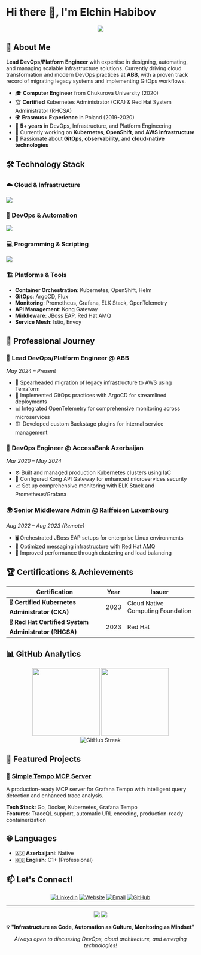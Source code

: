 # Hi there 👋, I'm Elchin Habibov

<div align="center">
  <img src="https://readme-typing-svg.herokuapp.com/?lines=Lead+DevOps+Engineer;Kubernetes+%26+OpenShift+Expert;GitOps+%26+CI/CD+Specialist;Cloud+Infrastructure+Architect&font=Fira%20Code&center=true&width=440&height=45&color=f75c7e&vCenter=true&size=22">
</div>

## 🚀 About Me

**Lead DevOps/Platform Engineer** with expertise in designing, automating, and managing scalable infrastructure solutions. Currently driving cloud transformation and modern DevOps practices at **ABB**, with a proven track record of migrating legacy systems and implementing GitOps workflows.

- 🎓 **Computer Engineer** from Chukurova University (2020)
- 🏆 **Certified** Kubernetes Administrator (CKA) & Red Hat System Administrator (RHCSA)
- 🌍 **Erasmus+ Experience** in Poland (2019-2020)
- 💼 **5+ years** in DevOps, Infrastructure, and Platform Engineering
- 🔧 Currently working on **Kubernetes**, **OpenShift**, and **AWS infrastructure**
- 🌱 Passionate about **GitOps**, **observability**, and **cloud-native technologies**

## 🛠️ Technology Stack

### ☁️ Cloud & Infrastructure
<p align="left">
  <img src="https://skillicons.dev/icons?i=aws,terraform,kubernetes,docker,linux" />
</p>

### 🔧 DevOps & Automation  
<p align="left">
  <img src="https://skillicons.dev/icons?i=jenkins,ansible,gitlab,prometheus,grafana" />
</p>

### 💻 Programming & Scripting
<p align="left">
  <img src="https://skillicons.dev/icons?i=python,go,java,bash,spring" />
</p>

### 🏗️ Platforms & Tools
- **Container Orchestration**: Kubernetes, OpenShift, Helm
- **GitOps**: ArgoCD, Flux
- **Monitoring**: Prometheus, Grafana, ELK Stack, OpenTelemetry
- **API Management**: Kong Gateway
- **Middleware**: JBoss EAP, Red Hat AMQ
- **Service Mesh**: Istio, Envoy

## 💼 Professional Journey

### 🏢 **Lead DevOps/Platform Engineer** @ ABB
*May 2024 – Present*
- 🚀 Spearheaded migration of legacy infrastructure to AWS using Terraform
- 🔄 Implemented GitOps practices with ArgoCD for streamlined deployments
- 📊 Integrated OpenTelemetry for comprehensive monitoring across microservices
- 🏗️ Developed custom Backstage plugins for internal service management

### 🏦 **DevOps Engineer** @ AccessBank Azerbaijan
*Mar 2020 – May 2024*
- ⚙️ Built and managed production Kubernetes clusters using IaC
- 🔐 Configured Kong API Gateway for enhanced microservices security
- 📈 Set up comprehensive monitoring with ELK Stack and Prometheus/Grafana

### 🌍 **Senior Middleware Admin** @ Raiffeisen Luxembourg
*Aug 2022 – Aug 2023 (Remote)*
- 🖥️ Orchestrated JBoss EAP setups for enterprise Linux environments
- 📨 Optimized messaging infrastructure with Red Hat AMQ
- 🔗 Improved performance through clustering and load balancing

## 🏆 Certifications & Achievements

<div align="center">
  
| Certification | Year | Issuer |
|---|---|---|
| 🎖️ **Certified Kubernetes Administrator (CKA)** | 2023 | Cloud Native Computing Foundation |
| 🎖️ **Red Hat Certified System Administrator (RHCSA)** | 2023 | Red Hat |

</div>

## 📊 GitHub Analytics

<div align="center">
  <img height="180em" src="https://github-readme-stats.vercel.app/api?username=C3ptV3&show_icons=true&theme=tokyonight&include_all_commits=true&count_private=true"/>
  <img height="180em" src="https://github-readme-stats.vercel.app/api/top-langs/?username=C3ptV3&layout=compact&langs_count=8&theme=tokyonight"/>
</div>

<div align="center">
  <img src="https://github-readme-streak-stats.herokuapp.com/?user=C3ptV3&theme=tokyonight" alt="GitHub Streak" />
</div>

## 🌟 Featured Projects

### 🔧 [Simple Tempo MCP Server](https://github.com/C3ptV3/simple-tempo-mcp-server)
A production-ready MCP server for Grafana Tempo with intelligent query detection and enhanced trace analysis.

**Tech Stack**: Go, Docker, Kubernetes, Grafana Tempo  
**Features**: TraceQL support, automatic URL encoding, production-ready containerization

## 🌐 Languages

- 🇦🇿 **Azerbaijani**: Native
- 🇬🇧 **English**: C1+ (Professional)

## 📫 Let's Connect!

<div align="center">
  
[![LinkedIn](https://img.shields.io/badge/LinkedIn-0077B5?style=for-the-badge&logo=linkedin&logoColor=white)](https://www.linkedin.com/in/elchin.habibov/)
[![Website](https://img.shields.io/badge/Website-FF7139?style=for-the-badge&logo=Firefox-Browser&logoColor=white)](https://habibov.tech)
[![Email](https://img.shields.io/badge/Email-D14836?style=for-the-badge&logo=gmail&logoColor=white)](mailto:e.habibov55@gmail.com)
[![GitHub](https://img.shields.io/badge/GitHub-100000?style=for-the-badge&logo=github&logoColor=white)](https://github.com/C3ptV3)

</div>

---

<div align="center">
  <img src="https://komarev.com/ghpvc/?username=C3ptV3&color=blueviolet&style=flat-square&label=Profile+Views" />
  <img src="https://img.shields.io/github/followers/C3ptV3?label=Followers&style=social" />
</div>

<div align="center">
  
**💡 "Infrastructure as Code, Automation as Culture, Monitoring as Mindset"**

*Always open to discussing DevOps, cloud architecture, and emerging technologies!*

</div>
